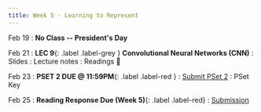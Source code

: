 ```yaml
---
title: Week 5 - Learning to Represent
---
```


Feb 19
: **No Class -- President's Day**

Feb 21
:  **LEC 9**{: .label .label-grey } **Convolutional Neural Networks (CNN)**
    : Slides
: Lecture notes
: Readings 📖

<!--
: * [The Neuroscience of Vision]
: * [Neural Networks and Deep Learning]
: * [Interactive CNN Explainer]
🎥
-->

Feb 23
:  **PSET 2 DUE @ 11:59PM**{: .label .label-red }
    : [Submit PSet 2](https://canvas.harvard.edu/courses/129605/assignments/794047)
: PSet Key

Feb 25
: **Reading Response Due (Week 5)**{: .label .label-red}
    : [Submission](https://canvas.harvard.edu/courses/129605/assignments/794074)
